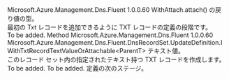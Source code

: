 <Type Name="IWithTxtRecordTextValue&lt;ParentT&gt;" FullName="Microsoft.Azure.Management.Dns.Fluent.DnsRecordSet.UpdateDefinition.IWithTxtRecordTextValue&lt;ParentT&gt;">
  <TypeSignature Language="C#" Value="public interface IWithTxtRecordTextValue&lt;ParentT&gt;" />
  <TypeSignature Language="ILAsm" Value=".class public interface auto ansi abstract IWithTxtRecordTextValue`1&lt;ParentT&gt;" />
  <TypeSignature Language="DocId" Value="T:Microsoft.Azure.Management.Dns.Fluent.DnsRecordSet.UpdateDefinition.IWithTxtRecordTextValue`1" />
  <TypeSignature Language="VB.NET" Value="Public Interface IWithTxtRecordTextValue(Of ParentT)" />
  <TypeSignature Language="F#" Value="type IWithTxtRecordTextValue&lt;'ParentT&gt; = interface" />
  <AssemblyInfo>
    <AssemblyName>Microsoft.Azure.Management.Dns.Fluent</AssemblyName>
    <AssemblyVersion>1.0.0.60</AssemblyVersion>
  </AssemblyInfo>
  <TypeParameters>
    <TypeParameter Name="ParentT" />
  </TypeParameters>
  <Interfaces />
  <Docs>
    <typeparam name="ParentT">WithAttach.attach() の戻り値の型。</typeparam>
    <summary>
            最初の Txt レコードを追加できるように TXT レコードの定義の段階です。
            </summary>
    <remarks>To be added.</remarks>
  </Docs>
  <Members>
    <Member MemberName="WithText">
      <MemberSignature Language="C#" Value="public Microsoft.Azure.Management.Dns.Fluent.DnsRecordSet.UpdateDefinition.IWithTxtRecordTextValueOrAttachable&lt;ParentT&gt; WithText (string text);" />
      <MemberSignature Language="ILAsm" Value=".method public hidebysig newslot virtual instance class Microsoft.Azure.Management.Dns.Fluent.DnsRecordSet.UpdateDefinition.IWithTxtRecordTextValueOrAttachable`1&lt;!ParentT&gt; WithText(string text) cil managed" />
      <MemberSignature Language="DocId" Value="M:Microsoft.Azure.Management.Dns.Fluent.DnsRecordSet.UpdateDefinition.IWithTxtRecordTextValue`1.WithText(System.String)" />
      <MemberSignature Language="VB.NET" Value="Public Function WithText (text As String) As IWithTxtRecordTextValueOrAttachable(Of ParentT)" />
      <MemberSignature Language="F#" Value="abstract member WithText : string -&gt; Microsoft.Azure.Management.Dns.Fluent.DnsRecordSet.UpdateDefinition.IWithTxtRecordTextValueOrAttachable&lt;'ParentT&gt;" Usage="iWithTxtRecordTextValue.WithText text" />
      <MemberType>Method</MemberType>
      <AssemblyInfo>
        <AssemblyName>Microsoft.Azure.Management.Dns.Fluent</AssemblyName>
        <AssemblyVersion>1.0.0.60</AssemblyVersion>
      </AssemblyInfo>
      <ReturnValue>
        <ReturnType>Microsoft.Azure.Management.Dns.Fluent.DnsRecordSet.UpdateDefinition.IWithTxtRecordTextValueOrAttachable&lt;ParentT&gt;</ReturnType>
      </ReturnValue>
      <Parameters>
        <Parameter Name="text" Type="System.String" />
      </Parameters>
      <Docs>
        <param name="text">テキスト値。</param>
        <summary>
            このレコード セット内の指定されたテキスト持つ TXT レコードを作成します。
            </summary>
        <returns>To be added.</returns>
        <remarks>To be added.</remarks>
        <return>定義の次のステージ。</return>
      </Docs>
    </Member>
  </Members>
</Type>